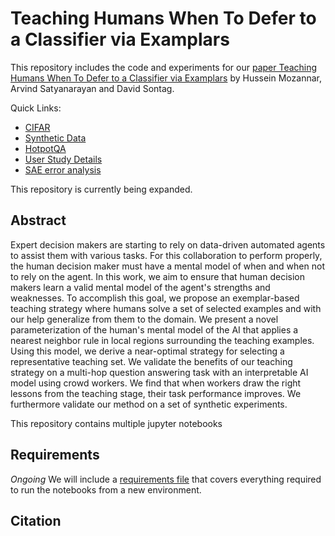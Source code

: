 # Teaching Humans When To Defer to a Classifier via Examplars

This repository includes the code  and experiments  for our [paper Teaching Humans When To Defer to a Classifier via Examplars]() by Hussein Mozannar, Arvind Satyanarayan and David Sontag.


Quick Links:
* [CIFAR](cifar/README.md)
* [Synthetic Data](synthetic/README.md)
* [HotpotQA](hotpotqa/README.md)
* [User Study Details](userstudy/README.md)
* [SAE error analysis](SAE_error/README.md)

This repository is currently being expanded.

## Abstract
Expert decision makers are starting to rely on data-driven automated agents to assist them with various tasks. For this collaboration to perform properly, the human decision maker must have a mental model of when and when not to rely on the agent. In this work, we aim to ensure that human decision makers learn a valid mental model of the agent's strengths and weaknesses. To accomplish this goal, we propose an exemplar-based teaching strategy where humans solve a set of selected examples and with our help generalize from them to the domain. We present a novel parameterization of the human's mental model of the AI that applies a nearest neighbor rule in local regions surrounding the teaching examples. Using this model, we derive a near-optimal strategy for selecting a representative teaching set. We validate the benefits of our teaching strategy on a multi-hop question answering task with an interpretable AI model using crowd workers. We find that when workers draw the right lessons from the teaching stage, their task performance improves. We furthermore validate our method on a set of synthetic experiments. 

This repository contains multiple jupyter notebooks


## Requirements

*Ongoing* We will  include a [requirements file](requirements.txt) that covers everything required to run the notebooks from a new environment.


## Citation



```

```
